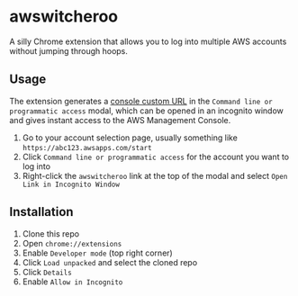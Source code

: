 # awswitcheroo

A silly Chrome extension that allows you to log into multiple AWS accounts without jumping through hoops.

## Usage

The extension generates a [console custom URL](https://docs.aws.amazon.com/IAM/latest/UserGuide/id_roles_providers_enable-console-custom-url.html#STSConsoleLink_manual) in the `Command line or programmatic access` modal, which can be opened in an incognito window and gives instant access to the AWS Management Console.

1. Go to your account selection page, usually something like `https://abc123.awsapps.com/start`
1. Click `Command line or programmatic access` for the account you want to log into
1. Right-click the `awswitcheroo` link at the top of the modal and select `Open Link in Incognito Window`

## Installation

1. Clone this repo
1. Open `chrome://extensions`
1. Enable `Developer mode` (top right corner)
1. Click `Load unpacked` and select the cloned repo
1. Click `Details`
1. Enable `Allow in Incognito`
